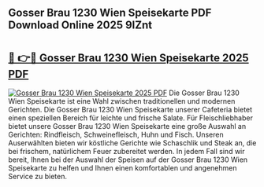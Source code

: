 ## Gosser Brau 1230 Wien Speisekarte PDF Download Online 2025 9IZnt

# <h2><a href="http://gc7bln.nevu.top/?p=Gosser+Brau+1230+Wien+Speisekarte">🔗 👉🔴 Gosser Brau 1230 Wien Speisekarte 2025 PDF</a></h2>

[![Gosser Brau 1230 Wien Speisekarte 2025 PDF](https://i.imgur.com/dBaPXMq.png)](http://gc7bln.nevu.top/?p=Gosser+Brau+1230+Wien+Speisekarte)
Die Gosser Brau 1230 Wien Speisekarte ist eine Wahl zwischen traditionellen und modernen Gerichten. Die Gosser Brau 1230 Wien Speisekarte unserer Cafeteria bietet einen speziellen Bereich für leichte und frische Salate. Für Fleischliebhaber bietet unsere Gosser Brau 1230 Wien Speisekarte eine große Auswahl an Gerichten: Rindfleisch, Schweinefleisch, Huhn und Fisch. Unseren Auserwählten bieten wir köstliche Gerichte wie Schaschlik und Steak an, die bei frischem, natürlichem Feuer zubereitet werden. In jedem Fall sind wir bereit, Ihnen bei der Auswahl der Speisen auf der Gosser Brau 1230 Wien Speisekarte zu helfen und Ihnen einen komfortablen und angenehmen Service zu bieten.
